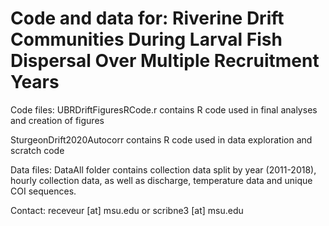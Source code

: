 # Code and data for: Riverine Drift Communities During Larval Fish Dispersal Over Multiple Recruitment Years 
Code files:
UBRDriftFiguresRCode.r contains R code used in final analyses and creation of figures

SturgeonDrift2020Autocorr contains R code used in data exploration and scratch code


Data files:
DataAll folder contains collection data split by year (2011-2018), hourly collection data, as well as discharge, temperature data and unique COI sequences.


Contact:  receveur [at] msu.edu or scribne3 [at] msu.edu
